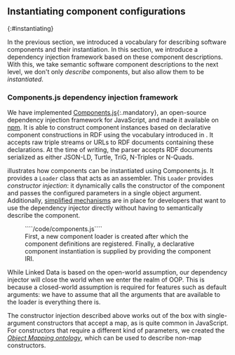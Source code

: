 ## Instantiating component configurations
{:#instantiating}

In the previous section, we introduced a vocabulary for describing software components and their instantiation.
In this section, we introduce a dependency injection framework based on these component descriptions.
With this, we take semantic software component descriptions to the next level,
we don't only _describe_ components, but also allow them to be _instantiated_.

### Components.js dependency injection framework
We have implemented [Components.js](https://github.com/LinkedSoftwareDependencies/Components.js){:.mandatory},
an open-source dependency injection framework for JavaScript, and made it available on [npm](https://www.npmjs.com/package/lsd-components).
It is able to construct component instances based on declarative component constructions in RDF using the vocabulary introduced in [](#describing-components).
It accepts raw triple streams or URLs to RDF documents containing these declarations.
At the time of writing, the parser accepts RDF documents serialized as either JSON-LD, Turtle, TriG, N-Triples or N-Quads.

[](#components.js) illustrates how components can be instantiated using Components.js.
It provides a `Loader` class that acts as an assembler.
This `Loader` provides _constructor injection_:
it dynamically calls the constructor of the component and passes the configured parameters in a single object argument.
Additionally, [simplified mechanisms](https://github.com/LinkedSoftwareDependencies/Components.js#configuring-a-component-unnamed)
are in place for developers that want to use the dependency injector directly without having to semantically describe the component.

<figure id="components.js" class="listing">
````/code/components.js````
<figcaption markdown="block">
First, a new component loader is created
after which the component definitions are registered.
Finally, a declarative component instantiation is supplied by providing the component IRI.
</figcaption>
</figure>

While Linked Data is based on the open-world assumption, our dependency injector will close the world when we enter the realm of OOP.
This is because a closed-world assumption is required for features such as default arguments:
we have to assume that all the arguments that are available to the loader is everything there is.

The constructor injection described above works out of the box
with single-argument constructors that accept a map,
as is quite common in JavaScript.
For constructors that require a different kind of parameters,
we created the [_Object Mapping ontology_](https://linkedsoftwaredependencies.org/vocabularies/object-mapping),
which can be used to describe non-map constructors.